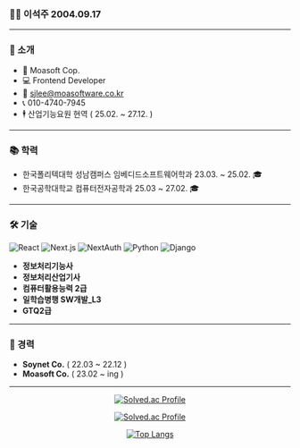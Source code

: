 
<meta name=viewport content="width=device-width, initial-scale=1.0">
<div class="text-justify>
<div class="pull-left">
                      
### 👨‍💻 이석주 2004.09.17

---

### 🌟 소개
- 🏢 Moasoft Cop.
- 💻 Frontend Developer
- 📧 sjlee@moasoftware.co.kr
- 📞 010-4740-7945
- 🕴 산업기능요원 현역 ( 25.02. ~ 27.12. )
  
---

### 📚 학력
- 한국폴리텍대학 성남캠퍼스 임베디드소프트웨어학과 23.03. ~ 25.02. 🎓
- 한국공학대학교 컴퓨터전자공학과 25.03 ~ 27.02. 🎓

---

### 🛠️ 기술
![React] ![Next.js] ![NextAuth] ![Python] ![Django]
- **정보처리기능사**
- **정보처리산업기사**
- **컴퓨터활용능력 2급**
- **일학습병행 SW개발_L3**
- **GTQ2급**

---

### 💼 경력
- **Soynet Co.** ( 22.03 ~ 22.12 )
- **Moasoft Co.** ( 23.02 ~ ing )

--- 
</div>
<div class="pull-right" align="center">

[![Solved.ac Profile](http://mazassumnida.wtf/api/mini/generate_badge?boj=seotjuu)](https://solved.ac/seotjuu/)
                                      
[![Solved.ac Profile](http://mazassumnida.wtf/api/v2/generate_badge?boj=seotjuu)](https://solved.ac/seotjuu/)

[![Top Langs](https://github-readme-stats.vercel.app/api/top-langs/?username=Seotjuu&layout=compact)](https://github.com/anuraghazra/github-readme-stats)

</div>
</div>

[React]: https://img.shields.io/badge/React-61DAFB?logo=react&logoColor=000&style=flat
[Next.js]: https://img.shields.io/badge/Next.js-000?logo=nextdotjs&logoColor=fff&style=flat
[NextAuth]: https://img.shields.io/badge/NextAuth-000000?style=flat&logo=nextdotjs&logoColor=white
[Python]: https://img.shields.io/badge/python-3670A0?style=flat&logo=python&logoColor=ffdd54
[Django]: https://img.shields.io/badge/django-092E20?style=flat-square&logo=django&logoColor=white	

